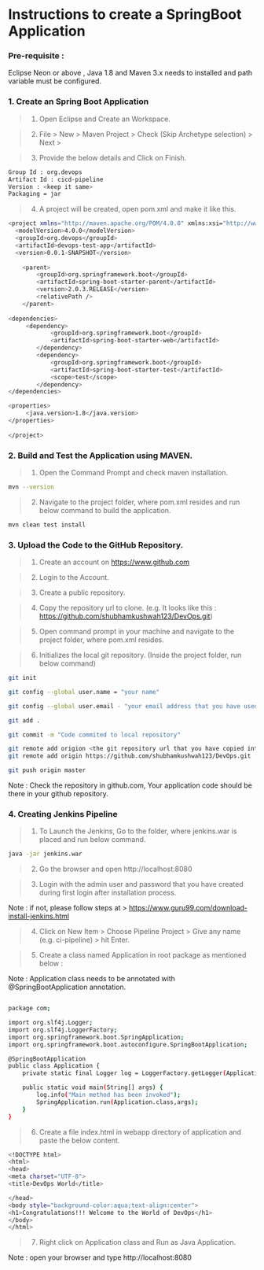 # Instructions to create a SpringBoot Application

### Pre-requisite : 
Eclipse Neon or above , Java 1.8 and Maven 3.x needs to installed and path variable must be configured.


### 1. Create an Spring Boot Application
> 1. Open Eclipse and Create an Workspace.

> 2. File > New > Maven Project > Check (Skip Archetype selection) > Next > 

> 3. Provide the below details and Click on Finish.
```bash
Group Id : org.devops
Artifact Id : cicd-pipeline
Version : <keep it same>
Packaging = jar
```
> 4. A project will be created, open pom.xml and make it like this.
```bash
<project xmlns="http://maven.apache.org/POM/4.0.0" xmlns:xsi="http://www.w3.org/2001/XMLSchema-instance" xsi:schemaLocation="http://maven.apache.org/POM/4.0.0 http://maven.apache.org/xsd/maven-4.0.0.xsd">
  <modelVersion>4.0.0</modelVersion>
  <groupId>org.devops</groupId>
  <artifactId>devops-test-app</artifactId>
  <version>0.0.1-SNAPSHOT</version>
  
    <parent>
        <groupId>org.springframework.boot</groupId>
        <artifactId>spring-boot-starter-parent</artifactId>
        <version>2.0.3.RELEASE</version>
        <relativePath />
    </parent>
  
<dependencies>
	 <dependency>
            <groupId>org.springframework.boot</groupId>
            <artifactId>spring-boot-starter-web</artifactId>
        </dependency>
        <dependency>
            <groupId>org.springframework.boot</groupId>
            <artifactId>spring-boot-starter-test</artifactId>
            <scope>test</scope>
        </dependency>
</dependencies>

<properties>
	 <java.version>1.8</java.version>
</properties>
  
</project>
```


### 2. Build and Test the Application using MAVEN.

> 1. Open the Command Prompt and check maven installation.

```bash
mvn --version
```

> 2. Navigate to the project folder, where pom.xml resides and run below command to build the application.

```bash
mvn clean test install
```

### 3. Upload the Code to the GitHub Repository.

> 1. Create an account on https://www.github.com

> 2. Login to the Account.

> 3. Create a public repository.

> 4. Copy the repository url to clone. (e.g. It looks like this : https://github.com/shubhamkushwah123/DevOps.git)

> 5. Open command prompt in your machine and navigate to the project folder, where pom.xml resides.

> 6. Initializes the local git repository. (Inside the project folder, run below command)

```bash
git init

git config --global user.name = "your name"

git config --global user.email - "your email address that you have used to login to github"

git add .

git commit -m "Code commited to local repository"

git remote add origion <the git repository url that you have copied into the above steps>
git remote add origin https://github.com/shubhamkushwah123/DevOps.git

git push origin master
```

Note : Check the repository in github.com, Your application code should be there in your github repository.


### 4. Creating Jenkins Pipeline

> 1. To Launch the Jenkins, Go to the folder, where jenkins.war is placed and run below command.
```bash
java -jar jenkins.war
```

> 2. Go the browser and open http://localhost:8080

> 3. Login with the admin user and password that you have created during first login after installation process.

Note : if not, please follow steps at > https://www.guru99.com/download-install-jenkins.html

> 4. Click on New Item > Choose Pipeline Project > Give any name (e.g. ci-pipeline) > hit Enter.

> 5. Create a class named Application in root package as mentioned below : 

Note : Application class needs to be annotated with @SpringBootApplication annotation.

```bash

package com;

import org.slf4j.Logger;
import org.slf4j.LoggerFactory;
import org.springframework.boot.SpringApplication;
import org.springframework.boot.autoconfigure.SpringBootApplication;

@SpringBootApplication
public class Application {
	private static final Logger log = LoggerFactory.getLogger(Application.class);

	public static void main(String[] args) {
		log.info("Main method has been invoked");
		SpringApplication.run(Application.class,args);
	}
}
```

> 6. Create a file index.html in webapp directory of application and paste the below content.

```bash
<!DOCTYPE html>
<html>
<head>
<meta charset="UTF-8">
<title>DevOps World</title>

</head>
<body style="background-color:aqua;text-align:center">
<h1>Congratulations!!! Welcome to the World of DevOps</h1>
</body>
</html>
```

> 7. Right click on Application class and Run as Java Application.

Note : open your browser and type http://localhost:8080
